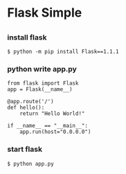 # Flask Simple

## 

### install flask

```text
$ python -m pip install Flask==1.1.1
```

### python write app.py

```text
from flask import Flask
app = Flask(__name__)

@app.route('/')
def hello():
    return "Hello World!"

if __name__ == "__main__":
    app.run(host="0.0.0.0")
```

### start flask

```text
$ python app.py
```

